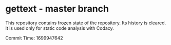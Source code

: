 # gettext - master branch

This repository contains frozen state of the repository.
Its history is cleared. It is used only for static code
analysis with Codacy.

Commit Time: 1699947642